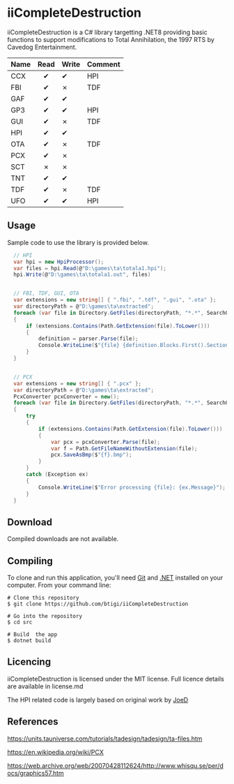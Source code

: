 iiCompleteDestruction
=========

iiCompleteDestruction is a C# library targetting .NET8 providing basic functions to support modifications to Total Annihilation, the 1997 RTS by Cavedog Entertainment.

| Name   | Read | Write | Comment
|--------|:----:|-------|--------
| CCX    | ✔   |   ✔   | HPI
| FBI    | ✔   |   ✗   | TDF
| GAF    | ✔   |   ✔   | 
| GP3    | ✔   |   ✔   | HPI
| GUI    | ✔   |   ✗   | TDF
| HPI    | ✔   |   ✔   | 
| OTA    | ✔   |   ✗   | TDF
| PCX    | ✔   |   ✗   | 
| SCT    | ✗   |   ✗   |
| TNT    | ✔   |   ✔   |
| TDF    | ✔   |   ✗   | TDF
| UFO    | ✔   |   ✔   | HPI

## Usage

Sample code to use the library is provided below.

```csharp
  // HPI
  var hpi = new HpiProcessor();
  var files = hpi.Read(@"D:\games\ta\totala1.hpi");
  hpi.Write(@"D:\games\ta\totala1.out", files)


  // FBI, TDF, GUI, OTA
  var extensions = new string[] { ".fbi", ".tdf", ".gui", ".ota" };
  var directoryPath = @"D:\games\ta\extracted";
  foreach (var file in Directory.GetFiles(directoryPath, "*.*", SearchOption.AllDirectories))
  {
      if (extensions.Contains(Path.GetExtension(file).ToLower()))
      { 
          definition = parser.Parse(file);
          Console.WriteLine($"{file} {definition.Blocks.First().SectionName}");
      }
  }


  // PCX
  var extensions = new string[] { ".pcx" };
  var directoryPath = @"D:\games\ta\extracted";
  PcxConverter pcxConverter = new();
  foreach (var file in Directory.GetFiles(directoryPath, "*.*", SearchOption.AllDirectories))
  {
      try
      {
          if (extensions.Contains(Path.GetExtension(file).ToLower()))
          {
              var pcx = pcxConverter.Parse(file);
              var f = Path.GetFileNameWithoutExtension(file);
              pcx.SaveAsBmp($"{f}.bmp");
          }
      }
      catch (Exception ex)
      {
          Console.WriteLine($"Error processing {file}: {ex.Message}");
      }
  }  
```

## Download

Compiled downloads are not available.

## Compiling

To clone and run this application, you'll need [Git](https://git-scm.com) and [.NET](https://dotnet.microsoft.com/) installed on your computer. From your command line:

```
# Clone this repository
$ git clone https://github.com/btigi/iiCompleteDestruction

# Go into the repository
$ cd src

# Build  the app
$ dotnet build
```

## Licencing

iiCompleteDestruction is licensed under the MIT license. Full licence details are available in license.md

The HPI related code is largely based on original work by [JoeD](https://github.com/joe-d-cws/hpidump)

## References
https://units.tauniverse.com/tutorials/tadesign/tadesign/ta-files.htm

https://en.wikipedia.org/wiki/PCX

https://web.archive.org/web/20070428112624/http://www.whisqu.se/per/docs/graphics57.htm